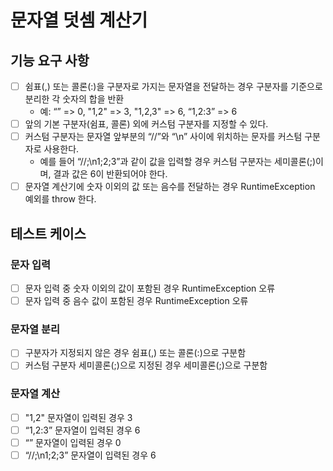 # 문자열 덧셈 계산기

## 기능 요구 사항

- [ ] 쉼표(,) 또는 콜론(:)을 구분자로 가지는 문자열을 전달하는 경우 구분자를 기준으로 분리한 각 숫자의 합을 반환
    - 예: “” => 0, "1,2" => 3, "1,2,3" => 6, “1,2:3” => 6
- [ ] 앞의 기본 구분자(쉼표, 콜론) 외에 커스텀 구분자를 지정할 수 있다.
- [ ] 커스텀 구분자는 문자열 앞부분의 “//”와 “\n” 사이에 위치하는 문자를 커스텀 구분자로 사용한다.
    - 예를 들어 “//;\n1;2;3”과 같이 값을 입력할 경우 커스텀 구분자는 세미콜론(;)이며, 결과 값은 6이 반환되어야 한다.
- [ ] 문자열 계산기에 숫자 이외의 값 또는 음수를 전달하는 경우 RuntimeException 예외를 throw 한다.

## 테스트 케이스

### 문자 입력

- [ ] 문자 입력 중 숫자 이외의 값이 포함된 경우 RuntimeException 오류
- [ ] 문자 입력 중 음수 값이 포함된 경우 RuntimeException 오류

### 문자열 분리

- [ ] 구분자가 지정되지 않은 경우 쉼표(,) 또는 콜론(:)으로 구분함
- [ ] 커스텀 구분자 세미콜론(;)으로 지정된 경우 세미콜론(;)으로 구분함

### 문자열 계산

- [ ] "1,2" 문자열이 입력된 경우 3
- [ ] “1,2:3” 문자열이 입력된 경우 6
- [ ] “” 문자열이 입력된 경우 0
- [ ] “//;\n1;2;3” 문자열이 입력된 경우 6

